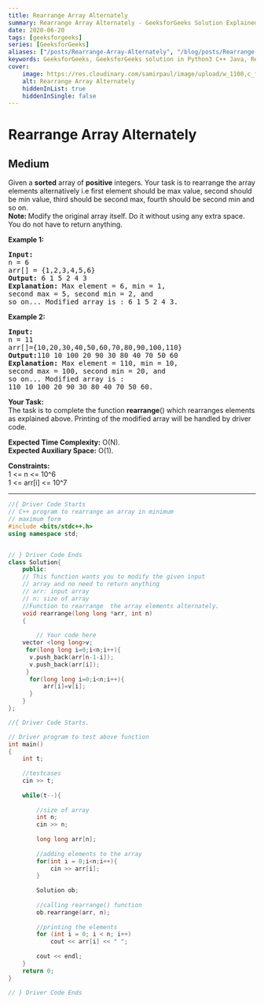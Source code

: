 ```yaml
---
title: Rearrange Array Alternately
summary: Rearrange Array Alternately - GeeksforGeeks Solution Explained
date: 2020-06-20
tags: [geeksforgeeks]
series: [GeeksforGeeks]
aliases: ["/posts/Rearrange-Array-Alternately", "/blog/posts/Rearrange-Array-Alternately", "/Rearrange-Array-Alternately", "/blog/Rearrange-Array-Alternately",]
keywords: GeeksforGeeks, GeeksforGeeks solution in Python3 C++ Java, Rearrange Array Alternately solution
cover:
    image: https://res.cloudinary.com/samirpaul/image/upload/w_1100,c_fit,co_rgb:FFFFFF,l_text:Arial_70_bold:Rearrange Array Alternately - Solution Explained/problem-solving.webp
    alt: Rearrange Array Alternately
    hiddenInList: true
    hiddenInSingle: false
---
```



# Rearrange Array Alternately
## Medium
<div class="problems_problem_content__Xm_eO"><p>Given a <strong>sorted</strong> array of <strong>positive</strong> integers. Your task is to rearrange&nbsp;the array elements alternatively i.e first element should be max value, second should be min value, third should be second max, fourth should be second min and so on.<br>
<strong>Note:&nbsp;</strong>Modify the original array itself. Do it without using any extra space. You do not have to return anything.</p>

<p><strong>Example 1:</strong></p>

<pre><strong>Input:
</strong>n = 6
arr[] = {1,2,3,4,5,6}
<strong>Output: </strong>6 1 5 2 4 3<strong>
Explanation: </strong>Max element = 6, min = 1, 
second max = 5, second min = 2, and 
so on... Modified array is : 6 1 5 2 4 3.</pre>

<p><strong>Example 2:</strong></p>

<pre><strong>Input:
</strong>n = 11
arr[]={10,20,30,40,50,60,70,80,90,100,110}
<strong>Output:</strong>110 10 100 20 90 30 80 40 70 50 60<strong>
Explanation: </strong>Max element = 110, min = 10, 
second max = 100, second min = 20, and 
so on... Modified array is : 
110 10 100 20 90 30 80 40 70 50 60.
</pre>

<p><strong>Your&nbsp;Task:</strong><br>
The task is to complete the function <strong>rearrange</strong>() which rearranges elements as explained above. Printing of the modified array will be handled by driver code.</p>

<p><strong>Expected Time Complexity:</strong>&nbsp;O(N).<br>
<strong>Expected Auxiliary Space:</strong>&nbsp;O(1).</p>

<p><strong>Constraints:</strong><br>
1 &lt;= n &lt;= 10^6<br>
1 &lt;= arr[i] &lt;= 10^7</p>
</div>

---




```cpp
//{ Driver Code Starts
// C++ program to rearrange an array in minimum 
// maximum form 
#include <bits/stdc++.h>
using namespace std;


// } Driver Code Ends
class Solution{
    public:
    // This function wants you to modify the given input
    // array and no need to return anything
    // arr: input array
    // n: size of array
    //Function to rearrange  the array elements alternately.
    void rearrange(long long *arr, int n) 
    { 
    	
    	// Your code here
    vector <long long>v;
     for(long long i=0;i<n;i++){
      v.push_back(arr[n-1-i]);
      v.push_back(arr[i]);
     }
      for(long long i=0;i<n;i++){
          arr[i]=v[i];
      }
    }
};

//{ Driver Code Starts.

// Driver program to test above function 
int main() 
{
    int t;
    
    //testcases
    cin >> t;
    
    while(t--){
        
        //size of array
        int n;
        cin >> n;
        
        long long arr[n];
        
        //adding elements to the array
        for(int i = 0;i<n;i++){
            cin >> arr[i];
        }
        
        Solution ob;
        
        //calling rearrange() function
        ob.rearrange(arr, n);
        
        //printing the elements
        for (int i = 0; i < n; i++) 
		    cout << arr[i] << " ";
		
		cout << endl;
    }
	return 0; 
} 

// } Driver Code Ends
```
